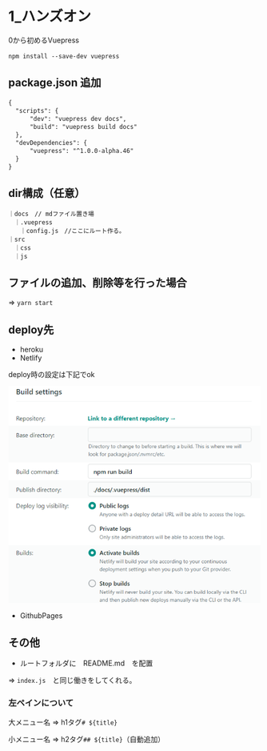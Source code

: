 # 1_ハンズオン

0から初めるVuepress

```
npm install --save-dev vuepress
```

## package.json 追加
```
{
  "scripts": {
      "dev": "vuepress dev docs",
      "build": "vuepress build docs"
  },
  "devDependencies": {
      "vuepress": "^1.0.0-alpha.46"
  }
}
```

## dir構成（任意）
```
｜docs　// mdファイル置き場
　｜.vuepress
　　｜config.js　//ここにルート作る。
｜src
　｜css
　｜js
```

## ファイルの追加、削除等を行った場合
 ⇒ `yarn start`

## deploy先
- heroku
- Netlify

deploy時の設定は下記でok

![設定](/src/img/setting.png)

- GithubPages

## その他
- ルートフォルダに　README.md　を配置

 ⇒ `index.js`　と同じ働きをしてくれる。

### 左ペインについて
大メニュー名 ⇒ h1タグ`# ${title}`

小メニュー名 ⇒ h2タグ`## ${title}`（自動追加）
